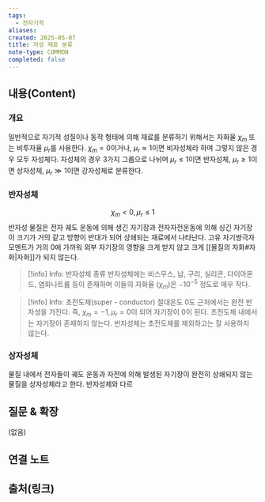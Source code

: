 ```yaml
---
tags:
  - 전자기학
aliases: 
created: 2025-05-07
title: 자성 재료 분류
note-type: COMMON
completed: false
---
```


## 내용(Content)
### 개요
일반적으로 자기적 성질이나 동작 형태에 의해 재료를 분류하기 위해서는 자화율 $\chi_{m}$ 또는 비투자율 $\mu_{r}$를 사용한다. $\chi_{m}=0$이거나, $\mu_{r} \approx 1$이면 비자성체라 하며 그렇지 않은 경우 모두 자성체다. 자성체의 경우 3가지 그룹으로 나뉘며 $\mu_{r} \leq 1$이면 반자성체, $\mu_{r}\geq 1$이면 상자성체, $\mu_{r} \gg 1$이면 강자성체로 분류한다.  

### 반자성체
$$\chi_{m} < 0, \mu_{r} \leq 1$$
반자성 물질은 전자 궤도 운동에 의해 생긴 자기장과 전자자전운동에 의해 싱긴 자기장이 크기가 거의 같고 방향이 반대가 되어 상쇄되는 재료에서 나타난다. 고유 자기쌍극자 모멘트가 거의 0에 가까워 외부 자기장의 영향을 크게 받지 않고 크게 [[물질의 자화#자화|자화]]가 되지 않는다.

>[!info] Info: 반자성체 종류
>반자성체에는 비스무스, 납, 구리, 실리콘, 다이아몬드, 염화나트륨 등이 존재하며 이들의 자화율 ($\chi_{m}$)은 $-10^{-5}$ 정도로 매우 작다.

>[!info] Info: 초전도체(super - conductor)
>절대온도 0도 근처에서는 완전 반자성을 가진다. 즉, $\chi_{m} = -1, \mu_{r} = 0$이 되어 자기장이 0이 된다. 초전도체 내에서는 자기장이 존재하지 않는다. 반자성체는 초전도체를 제외하고는 잘 사용하지 않는다.

### 상자성체
물질 내에서 전자들이 궤도 운동과 자전에 의해 발생된 자기장이 완전히 상쇄되지 않는 물질을 상자성체라고 한다. 반자성체와 다르

## 질문 & 확장

(없음)

## 연결 노트

## 출처(링크)


